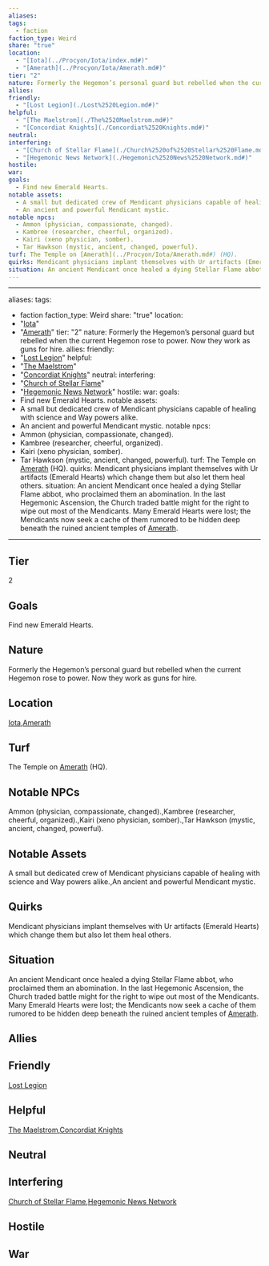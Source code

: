 ```yaml
---
aliases: 
tags:
  - faction
faction_type: Weird
share: "true"
location:
  - "[Iota](../Procyon/Iota/index.md#)"
  - "[Amerath](../Procyon/Iota/Amerath.md#)"
tier: "2"
nature: Formerly the Hegemon’s personal guard but rebelled when the current Hegemon rose to power. Now they work as guns for hire.
allies: 
friendly:
  - "[Lost Legion](./Lost%2520Legion.md#)"
helpful:
  - "[The Maelstrom](./The%2520Maelstrom.md#)"
  - "[Concordiat Knights](./Concordiat%2520Knights.md#)"
neutral: 
interfering:
  - "[Church of Stellar Flame](./Church%2520of%2520Stellar%2520Flame.md#)"
  - "[Hegemonic News Network](./Hegemonic%2520News%2520Network.md#)"
hostile: 
war: 
goals:
  - Find new Emerald Hearts.
notable assets:
  - A small but dedicated crew of Mendicant physicians capable of healing with science and Way powers alike.
  - An ancient and powerful Mendicant mystic.
notable npcs:
  - Ammon (physician, compassionate, changed).
  - Kambree (researcher, cheerful, organized).
  - Kairi (xeno physician, somber).
  - Tar Hawkson (mystic, ancient, changed, powerful).
turf: The Temple on [Amerath](../Procyon/Iota/Amerath.md#) (HQ).
quirks: Mendicant physicians implant themselves with Ur artifacts (Emerald Hearts) which change them but also let them heal others.
situation: An ancient Mendicant once healed a dying Stellar Flame abbot, who proclaimed them an abomination. In the last Hegemonic Ascension, the Church traded battle might for the right to wipe out most of the Mendicants. Many Emerald Hearts were lost; the Mendicants now seek a cache of them rumored to be hidden deep beneath the ruined ancient temples of [Amerath](../Procyon/Iota/Amerath.md#).
---
```

---
aliases: 
tags:
  - faction
faction_type: Weird
share: "true"
location:
  - "[Iota](../Procyon/Iota/index.md#)"
  - "[Amerath](../Procyon/Iota/Amerath.md#)"
tier: "2"
nature: Formerly the Hegemon’s personal guard but rebelled when the current Hegemon rose to power. Now they work as guns for hire.
allies:
friendly:
- "[Lost Legion](./Lost%2520Legion.md#)"
helpful:
- "[The Maelstrom](./The%2520Maelstrom.md#)"
- "[Concordiat Knights](./Concordiat%2520Knights.md#)"
neutral:
interfering:
- "[Church of Stellar Flame](./Church%2520of%2520Stellar%2520Flame.md#)"
- "[Hegemonic News Network](./Hegemonic%2520News%2520Network.md#)"
hostile:
war:
goals: 
- Find new Emerald Hearts.
notable assets: 
- A small but dedicated crew of Mendicant physicians capable of healing with science and Way powers alike.
- An ancient and powerful Mendicant mystic.
notable npcs:
- Ammon (physician, compassionate, changed).
- Kambree (researcher, cheerful, organized).
- Kairi (xeno physician, somber).
- Tar Hawkson (mystic, ancient, changed, powerful).
turf: The Temple on [Amerath](../Procyon/Iota/Amerath.md#) (HQ).
quirks: Mendicant physicians implant themselves with Ur artifacts (Emerald Hearts) which change them but also let them heal others.
situation: An ancient Mendicant once healed a dying Stellar Flame abbot, who proclaimed them an abomination. In the last Hegemonic Ascension, the Church traded battle might for the right to wipe out most of the Mendicants. Many Emerald Hearts were lost; the Mendicants now seek a cache of them rumored to be hidden deep beneath the ruined ancient temples of [Amerath](../Procyon/Iota/Amerath.md#).
---
## Tier

2

## Goals

Find new Emerald Hearts.

## Nature

Formerly the Hegemon’s personal guard but rebelled when the current Hegemon rose to power. Now they work as guns for hire.

## Location

[Iota](../Procyon/Iota/index.md.md#.md#),[Amerath](../Procyon/Iota/Amerath.md.md#.md#.md#.md#.md#.md#)

## Turf

The Temple on [Amerath](Procyon/Iota/Amerath.md) (HQ).

## Notable NPCs

Ammon (physician, compassionate, changed).,Kambree (researcher, cheerful, organized).,Kairi (xeno physician, somber).,Tar Hawkson (mystic, ancient, changed, powerful).

## Notable Assets

A small but dedicated crew of Mendicant physicians capable of healing with science and Way powers alike.,An ancient and powerful Mendicant mystic.

## Quirks

Mendicant physicians implant themselves with Ur artifacts (Emerald Hearts) which change them but also let them heal others.

## Situation

An ancient Mendicant once healed a dying Stellar Flame abbot, who proclaimed them an abomination. In the last Hegemonic Ascension, the Church traded battle might for the right to wipe out most of the Mendicants. Many Emerald Hearts were lost; the Mendicants now seek a cache of them rumored to be hidden deep beneath the ruined ancient temples of [Amerath](Procyon/Iota/Amerath.md).

## Allies



## Friendly 

[Lost Legion](./Lost%2520Legion.md.md#.md#)

## Helpful 

[The Maelstrom](./The%2520Maelstrom.md.md#.md#),[Concordiat Knights](./Concordiat%2520Knights.md.md#.md#)

## Neutral 



## Interfering

[Church of Stellar Flame](./Church%2520of%2520Stellar%2520Flame.md.md#.md#),[Hegemonic News Network](./Hegemonic%2520News%2520Network.md.md#.md#)

## Hostile



## War


